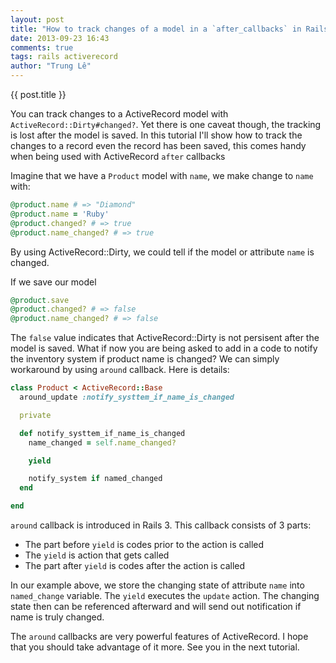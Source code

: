 ```yaml
---
layout: post
title: "How to track changes of a model in a `after_callbacks` in Rails 3 or newer"
date: 2013-09-23 16:43
comments: true
tags: rails activerecord
author: "Trung Lê"
---
```


{{ post.title }}

You can track changes to a ActiveRecord model with `ActiveRecord::Dirty#changed?`. Yet there is one caveat though, the tracking is lost after the model is saved. In this tutorial I'll show how to track the changes to a record even the record has been saved, this comes handy when being used with ActiveRecord `after` callbacks

<!--more-->

Imagine that we have a `Product` model with `name`, we make change to `name` with:

```ruby
@product.name # => "Diamond"
@product.name = 'Ruby'
@product.changed? # => true
@product.name_changed? # => true
```

By using ActiveRecord::Dirty, we could tell if the model or attribute `name` is changed.

If we save our model

```ruby
@product.save
@product.changed? # => false
@product.name_changed? # => false
```

The `false` value indicates that ActiveRecord::Dirty is not persisent after the model is saved. What if now you are being asked to add in a code to notify the inventory system if product name is changed? We can
simply workaround by using `around` callback. Here is details:

```ruby
class Product < ActiveRecord::Base
  around_update :notify_systtem_if_name_is_changed

  private

  def notify_systtem_if_name_is_changed
    name_changed = self.name_changed?

    yield

    notify_system if named_changed
  end

end
```

`around` callback is introduced in Rails 3. This callback consists of 3 parts:

* The part before `yield` is codes prior to the action is called
* The `yield` is action that gets called
* The part after `yield` is codes after the action is called

In our example above, we store the changing state of attribute `name` into `named_change` variable. The `yield` executes the `update` action. The changing state then can be referenced afterward and will send out notification if name is truly changed.

The `around` callbacks are very powerful features of ActiveRecord. I hope that you should take advantage of it more. See you in the next tutorial.

